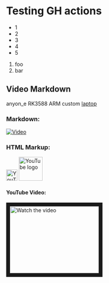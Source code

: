 # Testing GH actions

* 1
* 2
* 3
* 4
* 5

1. foo
1. bar

## Video Markdown

anyon_e RK3588 ARM custom [laptop](https://github.com/Hello9999901/laptop)

### Markdown:

[![Video](https://img.youtube.com/vi/fks3PBodyiE/default.jpg)](https://www.youtube.com/watch?v=fks3PBodyiE)

### HTML Markup:

<img src="https://www.gstatic.com/youtube/img/branding/youtubelogo/svg/youtubelogo.svg" alt="YouTube logo and text" height="30" />
<img src="https://developers.google.com/static/site-assets/logo-youtube.svg" alt="YouTube logo" width="64" height="64" />

#### YouTube Video:

<a href="http://www.youtube.com/watch?feature=player_embedded&v=fks3PBodyiE" target="_blank">
 <img src="http://img.youtube.com/vi/fks3PBodyiE/mqdefault.jpg" alt="Watch the video" width="240" height="180" border="10" />
</a>
